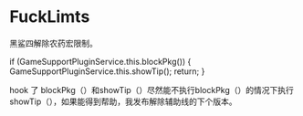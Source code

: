 # FuckLimts
黑鲨四解除农药宏限制。


if (GameSupportPluginService.this.blockPkg()) 
{
    GameSupportPluginService.this.showTip();
    return;
}


hook 了 blockPkg（）和showTip（）尽然能不执行blockPkg（）的情况下执行showTip（），如果能得到帮助，我发布解除辅助线的下个版本。
